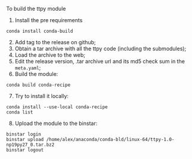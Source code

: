 To build the ttpy module
1. Install the pre requirements
```
conda install conda-build
```
2. Add tag to the release on github;
3. Obtain a tar archive with all the ttpy code (including the submodules);
4. Load the archive to the web;
5. Edit the release version, .tar archive url and its md5 check sum in the ```meta.yaml```;
6. Build the module:
```
conda build conda-recipe
```
7. Try to install it locally:
```
conda install --use-local conda-recipe
conda list
```
8. Upload the module to the binstar:
```
binstar login
binstar upload /home/alex/anaconda/conda-bld/linux-64/ttpy-1.0-np19py27_0.tar.bz2
binstar logout
```
